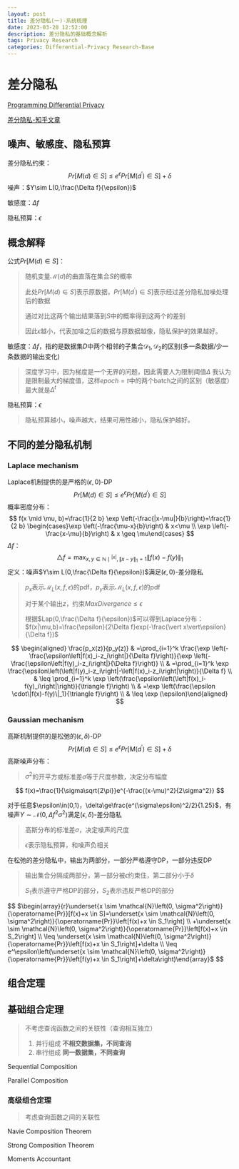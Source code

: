 ```yaml
---
layout: post
title: 差分隐私(一)-系统梳理
date: 2023-03-20 12:52:00
description: 差分隐私的基础概念解析
tags: Privacy Research
categories: Differential-Privacy Research-Base
---
```




# 差分隐私

[Programming Differential Privacy](https://programming-dp.com/cn/cover.html)

[差分隐私-知乎文章](https://zhuanlan.zhihu.com/p/425732159)

## 噪声、敏感度、隐私预算

差分隐私约束：
$$
Pr[M(d)\in S]\le e^\epsilon Pr[M(d^\prime)\in S]+\delta
$$
噪声：$Y\sim L(0,\frac{\Delta f}{\epsilon})$

敏感度：$\Delta f$

隐私预算：$\epsilon$



## 概念解释

公式$Pr[M(d)\in S]$：

> 随机变量$\mathcal M(d)$的曲直落在集合$S$的概率
>
> 此处$Pr[M(d)\in S]$表示原数据，$Pr[M(d^\prime)\in S]$表示经过差分隐私加噪处理后的数据
>
> 通过对比这两个输出结果落到$S$中的概率得到这两个的差别
>
> 因此$\epsilon$越小，代表加噪之后的数据与原数据越像，隐私保护的效果越好。



敏感度：$\Delta f$，指的是数据集$D$中两个相邻的子集合$\mathcal D_1,\mathcal D_2$的区别(多一条数据/少一条数据的输出变化)

> 深度学习中，因为梯度是一个无界的问题，因此需要人为限制阈值$\Delta$
> 我认为是限制最大的梯度值，这样$epoch=t$中的两个batch之间的区别（敏感度）最大就是$\Delta^t$



隐私预算：$\epsilon$

> 隐私预算越小，噪声越大，结果可用性越小，隐私保护越好。

## 不同的差分隐私机制

### Laplace mechanism

Laplace机制提供的是严格的$(\epsilon,0)$-DP
$$
Pr[M(d)\in S]\le e^\epsilon Pr[M(d^\prime)\in S]
$$
概率密度分布：
$$
f(x \mid \mu, b)=\frac{1}{2 b} \exp \left(-\frac{|x-\mu|}{b}\right)=\frac{1}{2 b} \begin{cases}\exp \left(-\frac{\mu-x}{b}\right) & x<\mu \\ \exp \left(-\frac{x-\mu}{b}\right) & x \geq \mu\end{cases}
$$
$\Delta f$：
$$
\triangle f=\max _{x, y \in \mathbb{N} \mid{ }^{|x|},\|x-y\|_1=1}\|f(x)-f(y)\|_1
$$
定义：噪声$Y\sim L(0,\frac{\Delta f}{\epsilon})$满足$(\epsilon,0)$-差分隐私

> $p_x$表示$\mathcal M_L(x,f,\epsilon)$的pdf，$p_y$表示$\mathcal M_L(x,f,\epsilon)$的pdf
>
> 对于某个输出$z$，约束$MaxDivergence\le\epsilon$
>
> 根据$Lap(0,\frac{\Delta f}{\epsilon})$可以得到Laplace分布：$f(x|\mu,b)=\frac{\epsilon}{2\Delta f}exp(-\frac{\vert x\vert\epsilon}{\Delta f})$

$$
\begin{aligned} \frac{p_x(z)}{p_y(z)} & =\prod_{i=1}^k \frac{\exp \left(-\frac{\epsilon\left|f(x)_i-z_i\right|}{\Delta f}\right)}{\exp \left(-\frac{\epsilon\left|f(y)_i-z_i\right|}{\Delta f}\right)} \\ & =\prod_{i=1}^k \exp \frac{\epsilon\left(\left|f(y)_i-z_i\right|-\left|f(x)_i-z_i\right|\right)}{\Delta f} \\ & \leq \prod_{i=1}^k \exp \left(\frac{\epsilon\left(\left|f(x)_i-f(y)_i\right|\right)}{\triangle f}\right) \\ & =\exp \left(\frac{\epsilon \cdot\|f(x)-f(y)\|_1}{\triangle f}\right) \\ & \leq \exp (\epsilon)\end{aligned}
$$



### Gaussian mechanism

高斯机制提供的是松弛的$(\epsilon,\delta)$-DP
$$
Pr[M(d)\in S]\le e^\epsilon Pr[M(d^\prime)\in S]+\delta
$$
高斯噪声分布：

> $\sigma^2$的开平方或标准差$\sigma$等于尺度参数，决定分布幅度

$$
f(x)=\frac{1}{\sigma\sqrt{2\pi}}e^{-\frac{(x-\mu)^2}{2\sigma^2}}
$$

对于任意$\epsilon\in(0,1)，\delta\ge\frac{e^(\sigma\epsilon)^2/2}{1.25}$，有噪声$Y\sim\mathcal N(0,\Delta f^2\sigma^2)$满足$(\epsilon,\delta)$-差分隐私

> 高斯分布的标准差$\sigma$，决定噪声的尺度
>
> $\epsilon$表示隐私预算，和噪声负相关



在松弛的差分隐私中，输出为两部分，一部分严格遵守DP，一部分违反DP

> 输出集合分隔成两部分，第一部分被$\epsilon$约束住，第二部分小于$\delta$
>
> $S_1$表示遵守严格DP的部分，$S_2$表示违反严格DP的部分

$$
$\begin{array}{r}\underset{x \sim \mathcal{N}\left(0, \sigma^2\right)}{\operatorname{Pr}}[f(x)+x \in S]=\underset{x \sim \mathcal{N}\left(0, \sigma^2\right)}{\operatorname{Pr}}\left[f(x)+x \in S_1\right] \\ +\underset{x \sim \mathcal{N}\left(0, \sigma^2\right)}{\operatorname{Pr}}\left[f(x)+x \in S_2\right] \\ \leq \underset{x \sim \mathcal{N}\left(0, \sigma^2\right)}{\operatorname{Pr}}\left[f(x)+x \in S_1\right]+\delta \\ \leq e^\epsilon\left(\underset{x \sim \mathcal{N}\left(0, \sigma^2\right)}{\operatorname{Pr}}\left[f(y)+x \in S_1\right]+\delta\right)\end{array}$
$$



## 组合定理

## 基础组合定理

> 不考虑查询函数之间的关联性（查询相互独立）
>
> 1. 并行组成 **不相交数据集，不同查询**
> 2. 串行组成 **同一数据集，不同查询**

Sequential Composition

Parallel Composition

### 高级组合定理

> 考虑查询函数之间的关联性

Navie Composition Theorem

Strong Composition Theorem

Moments Accountant

